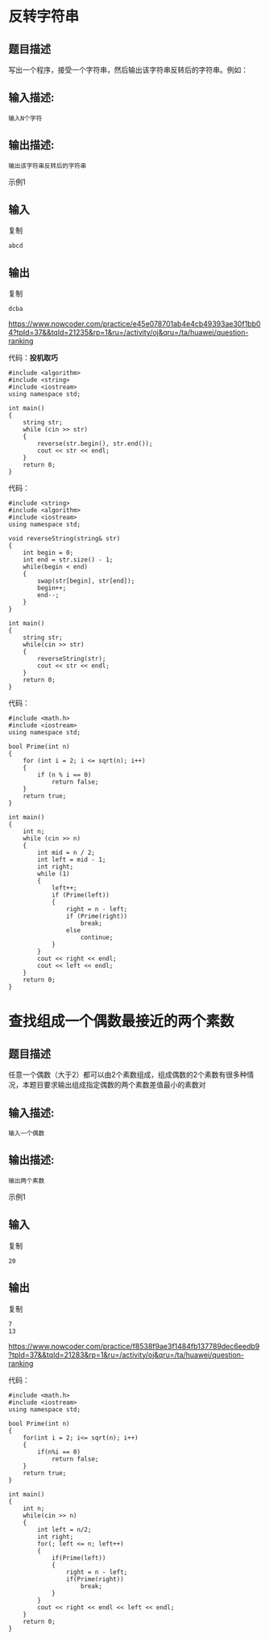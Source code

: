 # 反转字符串

## 题目描述

写出一个程序，接受一个字符串，然后输出该字符串反转后的字符串。例如：

## 输入描述:

```
输入N个字符
```

## 输出描述:

```
输出该字符串反转后的字符串
```

示例1

## 输入

复制

```
abcd
```

## 输出

复制

```
dcba
```

https://www.nowcoder.com/practice/e45e078701ab4e4cb49393ae30f1bb04?tpId=37&&tqId=21235&rp=1&ru=/activity/oj&qru=/ta/huawei/question-ranking

代码：**投机取巧**

```
#include <algorithm>
#include <string>
#include <iostream>
using namespace std;

int main()
{
	string str;
	while (cin >> str)
	{
		reverse(str.begin(), str.end());
		cout << str << endl;
	}
	return 0;
}
```

代码：

```
#include <string>
#include <algorithm>
#include <iostream>
using namespace std;

void reverseString(string& str)
{
    int begin = 0;
    int end = str.size() - 1;
    while(begin < end)
    {
        swap(str[begin], str[end]);
        begin++;
        end--;
    }
}

int main()
{
    string str;
    while(cin >> str)
    {
        reverseString(str);
        cout << str << endl;
    }
    return 0;
}
```



代码：

```
#include <math.h>
#include <iostream>
using namespace std;

bool Prime(int n)
{
	for (int i = 2; i <= sqrt(n); i++)
	{
		if (n % i == 0)
			return false;
	}
	return true;
}

int main()
{
	int n;
	while (cin >> n)
	{
		int mid = n / 2;
		int left = mid - 1;
		int right;
		while (1)
		{
			left++;
			if (Prime(left))
			{
				right = n - left;
				if (Prime(right))
					break;
				else
					continue;
			}
		}
		cout << right << endl;
		cout << left << endl;
	}
	return 0;
}
```

# 查找组成一个偶数最接近的两个素数

## 题目描述

任意一个偶数（大于2）都可以由2个素数组成，组成偶数的2个素数有很多种情况，本题目要求输出组成指定偶数的两个素数差值最小的素数对

## 输入描述:

```
输入一个偶数
```

## 输出描述:

```
输出两个素数
```

示例1

## 输入

复制

```
20
```

## 输出

复制

```
7
13
```

https://www.nowcoder.com/practice/f8538f9ae3f1484fb137789dec6eedb9?tpId=37&&tqId=21283&rp=1&ru=/activity/oj&qru=/ta/huawei/question-ranking

代码：

```
#include <math.h>
#include <iostream>
using namespace std;

bool Prime(int n)
{
    for(int i = 2; i<= sqrt(n); i++)
    {
        if(n%i == 0)
            return false;
    }
    return true;
}

int main()
{
    int n;
    while(cin >> n)
    {
        int left = n/2;
        int right;
        for(; left <= n; left++)
        {
            if(Prime(left))
            {
                right = n - left;
                if(Prime(right))
                    break;
            }
        }
        cout << right << endl << left << endl;
    }
    return 0;
}
```

